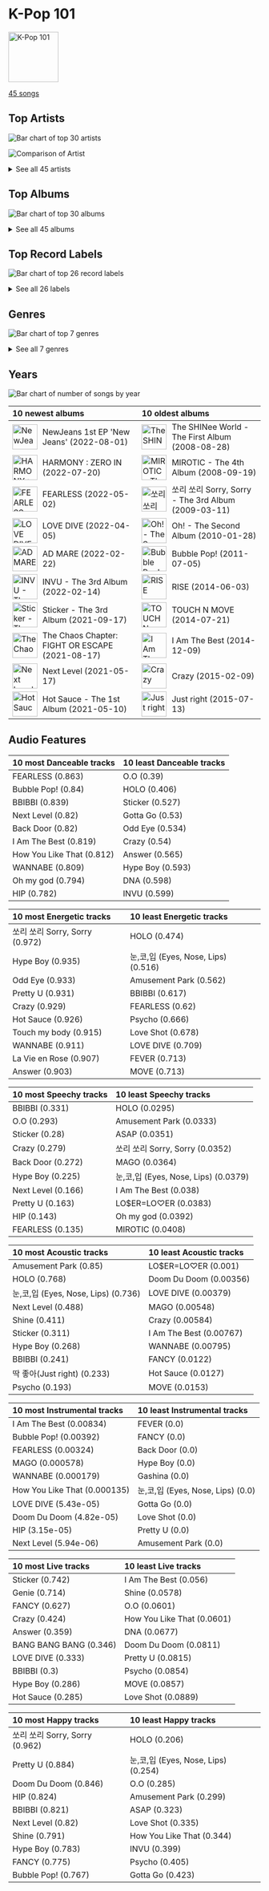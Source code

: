 # K-Pop 101


<img src="https://mosaic.scdn.co/640/ab67616d0000b2735c041fe9e3c9de436047d86bab67616d0000b2737a393b04e8ced571618223e8ab67616d0000b2737dd8f95320e8ef08aa121dfeab67616d0000b273829305487c8f3b96a1d955b3" alt="K-Pop 101" width="100" />

[45 songs](tracks.md)

## Top Artists

![Bar chart of top 30 artists](../../images/playlists/k_pop_101/artists.png)

![Comparison of Artist](../../images/playlists/k_pop_101/artists_comparison.png)


<details>
<summary>See all 45 artists</summary>

| Number of Tracks | Art | Artist | 🔗 |
|---:|:---|:---|:---|
| 1 | <img src="https://i.scdn.co/image/ab6761610000e5ebeb77c85f6012113fcefb38da" alt="" width="50" /> | [SEVENTEEN](../../artists/seventeen.md) | [🔗](https://open.spotify.com/artist/7nqOGRxlXj7N2JYbgNEjYH) |
| 1 | <img src="https://i.scdn.co/image/ab6761610000e5eb200008f1cb940483514db2bd" alt="" width="50" /> | [TWICE](../../artists/twice.md) | [🔗](https://open.spotify.com/artist/7n2Ycct7Beij7Dj7meI4X0) |
| 1 | <img src="https://i.scdn.co/image/ab6761610000e5eb7d874b307cb092e68db73207" alt="" width="50" /> | [NCT 127](../../artists/nct_127.md) | [🔗](https://open.spotify.com/artist/7f4ignuCJhLXfZ9giKT7rH) |
| 1 | <img src="https://i.scdn.co/image/ab6761610000e5eb05cead99b1a81b82a9a42838" alt="" width="50" /> | [LeeHi](../../artists/leehi.md) | [🔗](https://open.spotify.com/artist/7cVZApDoQZpS447nHTsNqu) |
| 1 | <img src="https://i.scdn.co/image/ab6761610000e5ebd63cdcec79b1864df268c7bf" alt="" width="50" /> | TAEYANG | [🔗](https://open.spotify.com/artist/6udveWUgX4vu75FF0DTrXV) |
| 1 | <img src="https://i.scdn.co/image/ab6761610000e5ebd90aa536055fe9806b3960e6" alt="" width="50" /> | GOT7 | [🔗](https://open.spotify.com/artist/6nfDaffa50mKtEOwR8g4df) |
| 1 | <img src="https://i.scdn.co/image/ab6761610000e5ebac19ac3b8773baa5791999fb" alt="" width="50" /> | TVXQ! | [🔗](https://open.spotify.com/artist/6nVMMEywS5Y4tsHPKx1nIo) |
| 1 | <img src="https://i.scdn.co/image/ab6761610000e5ebe9996e5d7c5b769b2b26ff1a" alt="" width="50" /> | SUPER JUNIOR | [🔗](https://open.spotify.com/artist/6gzXCdfYfFe5XKhPKkYqxV) |
| 1 | <img src="https://i.scdn.co/image/621c729dd90a6e7a63fc8f0957b2b928834ec5a8" alt="" width="50" /> | 4Minute | [🔗](https://open.spotify.com/artist/6cdC1cwqh3eJAXaxXJt2jv) |
| 1 | <img src="https://i.scdn.co/image/ab6761610000e5eb848461f60f0f337dadbf396f" alt="" width="50" /> | [aespa](../../artists/aespa.md) | [🔗](https://open.spotify.com/artist/6YVMFz59CuY7ngCxTxjpxE) |
| 1 | <img src="https://i.scdn.co/image/ab6761610000e5eb5b1a291b0a6a689091d54d8b" alt="" width="50" /> | IVE | [🔗](https://open.spotify.com/artist/6RHTUrRF63xao58xh9FXYJ) |
| 1 | <img src="https://i.scdn.co/image/ab6761610000e5eb4a29246fa242d0b9f8de3b31" alt="" width="50" /> | SUNMI | [🔗](https://open.spotify.com/artist/6MoXcK2GyGg7FIyxPU5yW6) |
| 1 | <img src="https://i.scdn.co/image/ab6761610000e5eb6199c3c2f414880e2b9077a9" alt="" width="50" /> | NewJeans | [🔗](https://open.spotify.com/artist/6HvZYsbFfjnjFrWF950C9d) |
| 1 | <img src="https://i.scdn.co/image/ab6761610000e5eb5d87e2a10ba3b2f8bb2c5270" alt="" width="50" /> | ATEEZ | [🔗](https://open.spotify.com/artist/68KmkJeZGfwe1OUaivBa2L) |
| 1 | <img src="https://i.scdn.co/image/ab6761610000e5ebc5443c5abc130f03b6014845" alt="" width="50" /> | [ENHYPEN](../../artists/enhypen.md) | [🔗](https://open.spotify.com/artist/5t5FqBwTcgKTaWmfEbwQY9) |
| 1 | <img src="https://i.scdn.co/image/ab6761610000e5eba6b0d348c125a072e5284b3e" alt="" width="50" /> | IZ*ONE | [🔗](https://open.spotify.com/artist/5r1tUTxVSgvBHnoDuDODPH) |
| 1 | <img src="https://i.scdn.co/image/ab6761610000e5eb3d473b3dcc380e2aec2ab329" alt="" width="50" /> | [Dreamcatcher](../../artists/dreamcatcher.md) | [🔗](https://open.spotify.com/artist/5V1qsQHdXNm4ZEZHWvFnqQ) |
| 1 | <img src="https://i.scdn.co/image/ab6761610000e5eb1e2e0f17d257a40be0782f35" alt="" width="50" /> | BAEKHYUN | [🔗](https://open.spotify.com/artist/4ufh0WuMZh6y4Dmdnklvdl) |
| 1 | <img src="https://i.scdn.co/image/ab6761610000e5ebfb6c0b7b6918dca92be0ed75" alt="" width="50" /> | LE SSERAFIM | [🔗](https://open.spotify.com/artist/4SpbR6yFEvexJuaBpgAU5p) |
| 1 | <img src="https://i.scdn.co/image/ab6761610000e5eb597a4257d0022e2ac837fa7d" alt="" width="50" /> | BIGBANG | [🔗](https://open.spotify.com/artist/4Kxlr1PRlDKEB0ekOCyHgX) |
| 1 | <img src="https://i.scdn.co/image/ab6761610000e5ebc9690bc711d04b3d4fd4b87c" alt="" width="50" /> | [BLACKPINK](../../artists/blackpink.md) | [🔗](https://open.spotify.com/artist/41MozSoPIsD1dJM0CLPjZF) |
| 1 | <img src="https://i.scdn.co/image/ab6761610000e5ebb29975f8b42bcba1eae62577" alt="" width="50" /> | [TAEYEON](../../artists/taeyeon.md) | [🔗](https://open.spotify.com/artist/3qNVuliS40BLgXGxhdBdqu) |
| 1 | <img src="https://i.scdn.co/image/ab6761610000e5eb465b1b62cf6eca8f851aaabc" alt="" width="50" /> | [EXO](../../artists/exo.md) | [🔗](https://open.spotify.com/artist/3cjEqqelV9zb4BYE3qDQ4O) |
| 1 | <img src="https://i.scdn.co/image/ab6761610000e5eb63cc88daba8709af04c3d6ed" alt="" width="50" /> | EVERGLOW | [🔗](https://open.spotify.com/artist/3ZZzT0naD25RhY2uZvIKkJ) |
| 1 | <img src="https://i.scdn.co/image/ab6761610000e5ebd7f4b9b294a630d27f0c4d81" alt="" width="50" /> | HyunA | [🔗](https://open.spotify.com/artist/3UwlejyX2b458azZ7eCnHb) |
| 1 | <img src="https://i.scdn.co/image/ab6761610000e5eb5704a64f34fe29ff73ab56bb" alt="" width="50" /> | [BTS](../../artists/bts.md) | [🔗](https://open.spotify.com/artist/3Nrfpe0tUJi4K4DXYWgMUX) |
| 1 | <img src="https://i.scdn.co/image/ab6761610000e5eb74f9c3e4ad2e130f8f338858" alt="" width="50" /> | P1Harmony | [🔗](https://open.spotify.com/artist/3JjvsPeGMbDJqsphe2z8xU) |
| 1 | <img src="https://i.scdn.co/image/ab6761610000e5eb006ff3c0136a71bfb9928d34" alt="" width="50" /> | [IU](../../artists/iu.md) | [🔗](https://open.spotify.com/artist/3HqSLMAZ3g3d5poNaI7GOU) |
| 1 | <img src="https://i.scdn.co/image/ab67616d0000b2733be3a6a60408608f0d33e3bc" alt="" width="50" /> | SISTAR | [🔗](https://open.spotify.com/artist/2wTLheTmMcFCA4hdY8hZJP) |
| 1 | <img src="https://i.scdn.co/image/ab6761610000e5eb7ece2134de8809efcfdc9be7" alt="" width="50" /> | SHINee | [🔗](https://open.spotify.com/artist/2hRQKC0gqlZGPrmUKbcchR) |
| 1 | <img src="https://i.scdn.co/image/ab6761610000e5ebc855bded4ab1bd99ef62214a" alt="" width="50" /> | [Stray Kids](../../artists/stray_kids.md) | [🔗](https://open.spotify.com/artist/2dIgFjalVxs4ThymZ67YCE) |
| 1 | <img src="https://i.scdn.co/image/ab6761610000e5eb93c6f21062da1ef012275ff6" alt="" width="50" /> | [CHUNG HA](../../artists/chung_ha.md) | [🔗](https://open.spotify.com/artist/2PSJ6YriU7JsFucxACpU7Y) |
| 1 | <img src="https://i.scdn.co/image/ab6761610000e5eb8ec4207332def07fec21874d" alt="" width="50" /> | [ITZY](../../artists/itzy.md) | [🔗](https://open.spotify.com/artist/2KC9Qb60EaY0kW4eH68vr3) |
| 1 | <img src="https://i.scdn.co/image/ab6761610000e5eb196f5af772aeb1bdd3a6be65" alt="" width="50" /> | [(G)I-DLE](../../artists/_g_i_dle.md) | [🔗](https://open.spotify.com/artist/2AfmfGFbe0A0WsTYm0SDTx) |
| 1 | <img src="https://i.scdn.co/image/ab6761610000e5eb3202449ae19d68607e3f1530" alt="" width="50" /> | NMIXX | [🔗](https://open.spotify.com/artist/28ot3wh4oNmoFOdVajibBl) |
| 1 | <img src="https://i.scdn.co/image/ab6761610000e5eb5bf330a57b9dcffd8f7b2c14" alt="" width="50" /> | [Red Velvet](../../artists/red_velvet.md) | [🔗](https://open.spotify.com/artist/1z4g3DjTBBZKhvAroFlhOM) |
| 1 | <img src="https://i.scdn.co/image/ab6761610000e5eb7fd277fc83d7670dadb45790" alt="" width="50" /> | PENTAGON | [🔗](https://open.spotify.com/artist/1wKpMkucynaTfG8lyPprYV) |
| 1 | <img src="https://i.scdn.co/image/ab6761610000e5eb20e1b84fe2767e52c4c828fd" alt="" width="50" /> | 2NE1 | [🔗](https://open.spotify.com/artist/1l0mKo96Jh9HVYONcRl3Yp) |
| 1 | <img src="https://i.scdn.co/image/ab6761610000e5eb64aa2c83dd30331b56ffddf3" alt="" width="50" /> | NCT DREAM | [🔗](https://open.spotify.com/artist/1gBUSTR3TyDdTVFIaQnc02) |
| 1 | <img src="https://i.scdn.co/image/ab6761610000e5ebb99713cdd2a68b0db306aad6" alt="" width="50" /> | TAEMIN | [🔗](https://open.spotify.com/artist/13rF01aOogvnkuQXOlgTW8) |
| 1 | <img src="https://i.scdn.co/image/ab6761610000e5ebd0701912e6fccf8427bc7361" alt="" width="50" /> | GFRIEND | [🔗](https://open.spotify.com/artist/0qlWcS66ohOIi0M8JZwPft) |
| 1 | <img src="https://i.scdn.co/image/ab6761610000e5eb63329d77582c519154674fd7" alt="" width="50" /> | TOMORROW X TOGETHER | [🔗](https://open.spotify.com/artist/0ghlgldX5Dd6720Q3qFyQB) |
| 1 | <img src="https://i.scdn.co/image/ab6761610000e5ebe12972169702affd7a4c48ec" alt="" width="50" /> | [MAMAMOO](../../artists/mamamoo.md) | [🔗](https://open.spotify.com/artist/0XATRDCYuuGhk0oE7C0o5G) |
| 1 | <img src="https://i.scdn.co/image/ab6761610000e5eb385df356841aaec34a0914aa" alt="" width="50" /> | [Girls' Generation](../../artists/girls__generation.md) | [🔗](https://open.spotify.com/artist/0Sadg1vgvaPqGTOjxu0N6c) |
| 1 | <img src="https://i.scdn.co/image/ab6761610000e5eb6f44c5165785a877bd4ae376" alt="" width="50" /> | [STAYC](../../artists/stayc.md) | [🔗](https://open.spotify.com/artist/01XYiBYaoMJcNhPokrg0l0) |

</details>


## Top Albums

![Bar chart of top 30 albums](../../images/playlists/k_pop_101/albums.png)


<details>
<summary>See all 45 albums</summary>

| Number of Tracks | Art | Album | Release Date | 🔗 |
|---:|:---|:---|:---|:---|
| 1 | <img src="https://i.scdn.co/image/ab67616d0000b273fb6e8a26c2c4d9a23f888a94" alt="" width="50" /> | 쏘리 쏘리 Sorry, Sorry - The 3rd Album | 2009-03-11 | [🔗](https://open.spotify.com/album/3v5XUoZzxbmJbxs7vWTua3) |
| 1 | <img src="https://i.scdn.co/image/ab67616d0000b273a1c07b020417770f3385448f" alt="" width="50" /> | 回:Walpurgis Night | 2020-11-09 | [🔗](https://open.spotify.com/album/6keRNtq7CnhNrD2EIKOA6h) |
| 1 | <img src="https://i.scdn.co/image/ab67616d0000b273df5022bdf1ac4bf52135c4be" alt="" width="50" /> | ‘The ReVe Festival’ Finale | 2019-12-23 | [🔗](https://open.spotify.com/album/3rVtm00UfbuzWOewdm4iYM) |
| 1 | <img src="https://i.scdn.co/image/ab67616d0000b27329134ca1a4c424b7d98cb0af" alt="" width="50" /> | reminiscence | 2020-02-03 | [🔗](https://open.spotify.com/album/0zH0C0fkzAjhSnGKLOuxwX) |
| 1 | <img src="https://i.scdn.co/image/ab67616d0000b2739d650d0d98caf3f54b842a0b" alt="" width="50" /> | reality in BLACK | 2019-11-14 | [🔗](https://open.spotify.com/album/7CucpzwxAZ6kHmctI9eo4X) |
| 1 | <img src="https://i.scdn.co/image/ab67616d0000b2731e998666727247d231c75cf8" alt="" width="50" /> | [Dystopia : Road to Utopia] | 2021-01-26 | [🔗](https://open.spotify.com/album/6ECUAXThxlRHQ1JPUQJQJG) |
| 1 | <img src="https://i.scdn.co/image/ab67616d0000b273ff8a783336acbef4b6fab82f" alt="" width="50" /> | The SHINee World - The First Album | 2008-08-28 | [🔗](https://open.spotify.com/album/2aiM53N5DGm5VXnfjswpI7) |
| 1 | <img src="https://i.scdn.co/image/ab67616d0000b2735137378ed49327e5dec7406f" alt="" width="50" /> | The Chaos Chapter: FIGHT OR ESCAPE | 2021-08-17 | [🔗](https://open.spotify.com/album/2CjIfWoFITACUOlWGB7os5) |
| 1 | <img src="https://i.scdn.co/image/ab67616d0000b273be3a0f924ad08d95b4e25d9f" alt="" width="50" /> | TREASURE EPILOGUE : Action To Answer | 2020-01-06 | [🔗](https://open.spotify.com/album/3TTkDOcSzRQCvGMT7VmmPE) |
| 1 | <img src="https://i.scdn.co/image/ab67616d0000b2733be3a6a60408608f0d33e3bc" alt="" width="50" /> | TOUCH N MOVE | 2014-07-21 | [🔗](https://open.spotify.com/album/0SeSM1CAqu7QUkive4jCKl) |
| 1 | <img src="https://i.scdn.co/image/ab67616d0000b2737dd8f95320e8ef08aa121dfe" alt="" width="50" /> | THE ALBUM | 2020-10-02 | [🔗](https://open.spotify.com/album/71O60S5gIJSIAhdnrDIh3N) |
| 1 | <img src="https://i.scdn.co/image/ab67616d0000b27373e21d92fa8c70ce6aba72d0" alt="" width="50" /> | Sticker - The 3rd Album | 2021-09-17 | [🔗](https://open.spotify.com/album/6nYbIKGcTmKM5BAlJPPcad) |
| 1 | <img src="https://i.scdn.co/image/ab67616d0000b273e33d84e471094fe701f06860" alt="" width="50" /> | SUNMI SPECIAL EDITION [Gashina] | 2017-08-22 | [🔗](https://open.spotify.com/album/3TSX6AxLdCP4E5o3F5jCdN) |
| 1 | <img src="https://i.scdn.co/image/ab67616d0000b273af2fda9fb591d43c355c2ac3" alt="" width="50" /> | STAYDOM | 2021-04-08 | [🔗](https://open.spotify.com/album/71hjsg660uio3Z8bnbB6fS) |
| 1 | <img src="https://i.scdn.co/image/ab67616d0000b273deeee778a591e7032c1bdc80" alt="" width="50" /> | SEVENTEEN 1ST ALBUM [FIRST ‘LOVE&LETTER’] | 2016-04-25 | [🔗](https://open.spotify.com/album/50BrkBakrLWufmTLjCVBwn) |
| 1 | <img src="https://i.scdn.co/image/ab67616d0000b273e1ceb97165340ef92392b948" alt="" width="50" /> | RISE | 2014-06-03 | [🔗](https://open.spotify.com/album/1Y9so4jq4t4taAHu0VdKX3) |
| 1 | <img src="https://i.scdn.co/image/ab67616d0000b273e099e697d0068b652fe6814e" alt="" width="50" /> | Positive | 2018-04-02 | [🔗](https://open.spotify.com/album/1ZRmLzZWvOkSqWePzFeekO) |
| 1 | <img src="https://i.scdn.co/image/ab67616d0000b2739b57e9b31c831fb2137c38e2" alt="" width="50" /> | Oh! - The Second Album | 2010-01-28 | [🔗](https://open.spotify.com/album/4e841RxorIoZIufX8v7p7E) |
| 1 | <img src="https://i.scdn.co/image/ab67616d0000b2737a393b04e8ced571618223e8" alt="" width="50" /> | Next Level | 2021-05-17 | [🔗](https://open.spotify.com/album/2CzbrboOLzeRoaaH1N5K0N) |
| 1 | <img src="https://i.scdn.co/image/ab67616d0000b2739d28fd01859073a3ae6ea209" alt="" width="50" /> | NewJeans 1st EP 'New Jeans' | 2022-08-01 | [🔗](https://open.spotify.com/album/1HMLpmZAnNyl9pxvOnTovV) |
| 1 | <img src="https://i.scdn.co/image/ab67616d0000b27362fad74218294c98e510c1c8" alt="" width="50" /> | MOVE - The 2nd Album | 2017-10-16 | [🔗](https://open.spotify.com/album/2Ka8QpE2XUUjL4vOQihkJH) |
| 1 | <img src="https://i.scdn.co/image/ab67616d0000b27325ca38eeeb374883d7652ff0" alt="" width="50" /> | MIROTIC - The 4th Album | 2008-09-19 | [🔗](https://open.spotify.com/album/51Wmrzs9O87YlKp2vqDwln) |
| 1 | <img src="https://i.scdn.co/image/ab67616d0000b273fd0d9a33127c1d3f58ba3504" alt="" width="50" /> | MADE | 2016-12-13 | [🔗](https://open.spotify.com/album/2SPrl8C8pgSM5gXbAiyJHY) |
| 1 | <img src="https://i.scdn.co/image/ab67616d0000b273f9a16d4b6cd94eca041f00b8" alt="" width="50" /> | Love Yourself 承 'Her' | 2017-09-18 | [🔗](https://open.spotify.com/album/2FTS6a6DLXMNp8flyA0HGO) |
| 1 | <img src="https://i.scdn.co/image/ab67616d0000b273f7da7c0f322b7a1c95190d92" alt="" width="50" /> | LOVE SHOT– The 5th Album Repackage | 2018-12-13 | [🔗](https://open.spotify.com/album/3r5m8utqRZYJnpep7xxVyq) |
| 1 | <img src="https://i.scdn.co/image/ab67616d0000b2739016f58cc49e6473e1207093" alt="" width="50" /> | LOVE DIVE | 2022-04-05 | [🔗](https://open.spotify.com/album/1AFVTHHm7kKoQ6Rgb25x3p) |
| 1 | <img src="https://i.scdn.co/image/ab67616d0000b273a49014cd80722aa2ac64c87d" alt="" width="50" /> | Just right | 2015-07-13 | [🔗](https://open.spotify.com/album/4159syQKTGC1JSJN4xBScv) |
| 1 | <img src="https://i.scdn.co/image/ab67616d0000b273fc620c06721e90a534cc5dab" alt="" width="50" /> | IT'z ME | 2020-03-09 | [🔗](https://open.spotify.com/album/7ynKAohxfwPUZzvU8f1p1U) |
| 1 | <img src="https://i.scdn.co/image/ab67616d0000b273034c3a8ba89c6a5ecfda3175" alt="" width="50" /> | INVU - The 3rd Album | 2022-02-14 | [🔗](https://open.spotify.com/album/7i2YLTVQ0dyngRuUqtGmr9) |
| 1 | <img src="https://i.scdn.co/image/ab67616d0000b273703093f86fd5c8bd79500610" alt="" width="50" /> | IN LIFE | 2020-09-14 | [🔗](https://open.spotify.com/album/0aERWcI2KYSCM4biUihB9X) |
| 1 | <img src="https://i.scdn.co/image/ab67616d0000b273664020dc5b2af2d454ffa2d4" alt="" width="50" /> | I trust | 2020-04-06 | [🔗](https://open.spotify.com/album/57sl8AvqVqm4Fadre0z8FQ) |
| 1 | <img src="https://i.scdn.co/image/ab67616d0000b2735c041fe9e3c9de436047d86b" alt="" width="50" /> | I Am The Best | 2014-12-09 | [🔗](https://open.spotify.com/album/7zjLDZzHo2XgvYwpuNwEvK) |
| 1 | <img src="https://i.scdn.co/image/ab67616d0000b2739dec4de4b22d56be408ee2fd" alt="" width="50" /> | Hot Sauce - The 1st Album | 2021-05-10 | [🔗](https://open.spotify.com/album/1miTgxRTUje9Jqml1aOSUi) |
| 1 | <img src="https://i.scdn.co/image/ab67616d0000b2733aed2ab6fbf6cd62a0abf8d8" alt="" width="50" /> | HOLO | 2020-07-23 | [🔗](https://open.spotify.com/album/5xq9sm0jGMMDu5LifpBBo1) |
| 1 | <img src="https://i.scdn.co/image/ab67616d0000b273700c67465db0a6d66c3a36d6" alt="" width="50" /> | HARMONY : ZERO IN | 2022-07-20 | [🔗](https://open.spotify.com/album/73CTPjApMDvFsycjbbROji) |
| 1 | <img src="https://i.scdn.co/image/ab67616d0000b2733de8d21c10a5beed844bba5b" alt="" width="50" /> | Gotta Go | 2019-01-02 | [🔗](https://open.spotify.com/album/7BYCvUqCaeIo2jgOl9iAGr) |
| 1 | <img src="https://i.scdn.co/image/ab67616d0000b2739030184114911536d5f77555" alt="" width="50" /> | FEARLESS | 2022-05-02 | [🔗](https://open.spotify.com/album/4Mc7WwYH41hgUWeKX25Sot) |
| 1 | <img src="https://i.scdn.co/image/ab67616d0000b2739e87fd81ab0dfad228f8a004" alt="" width="50" /> | FANCY YOU | 2019-04-22 | [🔗](https://open.spotify.com/album/2qoWlACJtoG0L5owi7Tj0I) |
| 1 | <img src="https://i.scdn.co/image/ab67616d0000b2738acb7bac073f378d59bf228e" alt="" width="50" /> | Crazy | 2015-02-09 | [🔗](https://open.spotify.com/album/5ooERKclQluBVu00PIH9Xm) |
| 1 | <img src="https://i.scdn.co/image/ab67616d0000b2739e0863f52c51d1c38a145d5a" alt="" width="50" /> | COLOR*IZ | 2018-10-29 | [🔗](https://open.spotify.com/album/5Fl13rfH2DRRTo6OV4ecJY) |
| 1 | <img src="https://i.scdn.co/image/ab67616d0000b2732bf83c1a01156fb93b564160" alt="" width="50" /> | Bubble Pop! | 2011-07-05 | [🔗](https://open.spotify.com/album/3ejtzmi1xzQMl8JtJruZPp) |
| 1 | <img src="https://i.scdn.co/image/ab67616d0000b273714e56679ab196354e2e443e" alt="" width="50" /> | BORDER : CARNIVAL | 2021-04-26 | [🔗](https://open.spotify.com/album/4LGYBcRsteiXjcPD4QQvxv) |
| 1 | <img src="https://i.scdn.co/image/ab67616d0000b273a1d785640d9421ec17ea8fe6" alt="" width="50" /> | BBIBBI | 2018-10-10 | [🔗](https://open.spotify.com/album/4ghBzVOTFoeKPPmyNKjVtI) |
| 1 | <img src="https://i.scdn.co/image/ab67616d0000b2739c7eb20dfbb2150f55c9debd" alt="" width="50" /> | Amusement Park | 2020-12-21 | [🔗](https://open.spotify.com/album/1azcqabc4kDgRNMWFA02wZ) |
| 1 | <img src="https://i.scdn.co/image/ab67616d0000b2738d64ee7e356e13a96062bd0b" alt="" width="50" /> | AD MARE | 2022-02-22 | [🔗](https://open.spotify.com/album/3AUtpZi3kqsEYDyQ0CCNiH) |

</details>


## Top Record Labels

![Bar chart of top 26 record labels](../../images/playlists/k_pop_101/labels.png)


<details>
<summary>See all 26 labels</summary>

| Number of Tracks | Label |
|---:|:---|
| 12 | [SM Entertainment](../../labels/sm_entertainment.md) |
| 4 | [Genie Music Corporation](../../labels/genie_music_corporation.md) |
| 3 | [YG Entertainment](../../labels/yg_entertainment.md) |
| 3 | [Stone Music Entertainment](../../labels/stone_music_entertainment.md) |
| 3 | [Republic Records](../../labels/republic_records.md) |
| 3 | [CUBE ENTERTAINMENT](../../labels/cube_entertainment.md) |
| 2 | [Starship Entertainment](../../labels/starship_entertainment.md) |
| 2 | [SOURCE MUSIC](../../labels/source_music.md) |
| 2 | [JYP Entertainment](../../labels/jyp_entertainment.md) |
| 1 | 드림캐쳐컴퍼니 |
| 1 | [Universal Music LLC](../../labels/universal_music_llc.md) |
| 1 | THE BLACK LABEL |
| 1 | [RBW Inc.](../../labels/rbw_inc_.md) |
| 1 | [PLEDIS Entertainment](../../labels/pledis_entertainment.md) |
| 1 | Makeus Entertainment |
| 1 | [Kakao Entertainment](../../labels/kakao_entertainment.md) |
| 1 | KQ Entertainment |
| 1 | [Interscope Records](../../labels/interscope_records.md) |
| 1 | Imperial Distribution |
| 1 | [High Up Entertainment](../../labels/high_up_entertainment.md) |
| 1 | [HYBE](../../labels/hybe.md) |
| 1 | [FNC ENTERTAINMENT](../../labels/fnc_entertainment.md) |
| 1 | Capitol Records (CAP) |
| 1 | [BIGHIT MUSIC](../../labels/bighit_music.md) |
| 1 | [BELIFT LAB](../../labels/belift_lab.md) |
| 1 | ADOR |

</details>


## Genres

![Bar chart of top 7 genres](../../images/playlists/k_pop_101/genres.png)


<details>
<summary>See all 7 genres</summary>

| Number of Tracks | Genre |
|---:|:---|
| 38 | [k-pop](../../genres/k_pop.md) |
| 19 | [k-pop girl group](../../genres/k_pop_girl_group.md) |
| 16 | [k-pop boy group](../../genres/k_pop_boy_group.md) |
| 2 | [pop](../../genres/pop.md) |
| 1 | korean r&b |
| 1 | [dance pop](../../genres/dance_pop.md) |
| 1 | anime |

</details>


## Years

![Bar chart of number of songs by year](../../images/playlists/k_pop_101/years.png)



| 10 newest albums | 10 oldest albums |
|:---|:---|
| <div style="display:flex; align-items:center;"><img src="https://i.scdn.co/image/ab67616d0000b2739d28fd01859073a3ae6ea209" alt="NewJeans 1st EP 'New Jeans'" width="50" /> <span style="padding-left:10px;">NewJeans 1st EP 'New Jeans' (2022-08-01)</span></div> | <div style="display:flex; align-items:center;"><img src="https://i.scdn.co/image/ab67616d0000b273ff8a783336acbef4b6fab82f" alt="The SHINee World - The First Album" width="50" /> <span style="padding-left:10px;">The SHINee World - The First Album (2008-08-28)</span></div> |
| <div style="display:flex; align-items:center;"><img src="https://i.scdn.co/image/ab67616d0000b273700c67465db0a6d66c3a36d6" alt="HARMONY : ZERO IN" width="50" /> <span style="padding-left:10px;">HARMONY : ZERO IN (2022-07-20)</span></div> | <div style="display:flex; align-items:center;"><img src="https://i.scdn.co/image/ab67616d0000b27325ca38eeeb374883d7652ff0" alt="MIROTIC - The 4th Album" width="50" /> <span style="padding-left:10px;">MIROTIC - The 4th Album (2008-09-19)</span></div> |
| <div style="display:flex; align-items:center;"><img src="https://i.scdn.co/image/ab67616d0000b2739030184114911536d5f77555" alt="FEARLESS" width="50" /> <span style="padding-left:10px;">FEARLESS (2022-05-02)</span></div> | <div style="display:flex; align-items:center;"><img src="https://i.scdn.co/image/ab67616d0000b273fb6e8a26c2c4d9a23f888a94" alt="쏘리 쏘리 Sorry, Sorry - The 3rd Album" width="50" /> <span style="padding-left:10px;">쏘리 쏘리 Sorry, Sorry - The 3rd Album (2009-03-11)</span></div> |
| <div style="display:flex; align-items:center;"><img src="https://i.scdn.co/image/ab67616d0000b2739016f58cc49e6473e1207093" alt="LOVE DIVE" width="50" /> <span style="padding-left:10px;">LOVE DIVE (2022-04-05)</span></div> | <div style="display:flex; align-items:center;"><img src="https://i.scdn.co/image/ab67616d0000b2739b57e9b31c831fb2137c38e2" alt="Oh! - The Second Album" width="50" /> <span style="padding-left:10px;">Oh! - The Second Album (2010-01-28)</span></div> |
| <div style="display:flex; align-items:center;"><img src="https://i.scdn.co/image/ab67616d0000b2738d64ee7e356e13a96062bd0b" alt="AD MARE" width="50" /> <span style="padding-left:10px;">AD MARE (2022-02-22)</span></div> | <div style="display:flex; align-items:center;"><img src="https://i.scdn.co/image/ab67616d0000b2732bf83c1a01156fb93b564160" alt="Bubble Pop!" width="50" /> <span style="padding-left:10px;">Bubble Pop! (2011-07-05)</span></div> |
| <div style="display:flex; align-items:center;"><img src="https://i.scdn.co/image/ab67616d0000b273034c3a8ba89c6a5ecfda3175" alt="INVU - The 3rd Album" width="50" /> <span style="padding-left:10px;">INVU - The 3rd Album (2022-02-14)</span></div> | <div style="display:flex; align-items:center;"><img src="https://i.scdn.co/image/ab67616d0000b273e1ceb97165340ef92392b948" alt="RISE" width="50" /> <span style="padding-left:10px;">RISE (2014-06-03)</span></div> |
| <div style="display:flex; align-items:center;"><img src="https://i.scdn.co/image/ab67616d0000b27373e21d92fa8c70ce6aba72d0" alt="Sticker - The 3rd Album" width="50" /> <span style="padding-left:10px;">Sticker - The 3rd Album (2021-09-17)</span></div> | <div style="display:flex; align-items:center;"><img src="https://i.scdn.co/image/ab67616d0000b2733be3a6a60408608f0d33e3bc" alt="TOUCH N MOVE" width="50" /> <span style="padding-left:10px;">TOUCH N MOVE (2014-07-21)</span></div> |
| <div style="display:flex; align-items:center;"><img src="https://i.scdn.co/image/ab67616d0000b2735137378ed49327e5dec7406f" alt="The Chaos Chapter: FIGHT OR ESCAPE" width="50" /> <span style="padding-left:10px;">The Chaos Chapter: FIGHT OR ESCAPE (2021-08-17)</span></div> | <div style="display:flex; align-items:center;"><img src="https://i.scdn.co/image/ab67616d0000b2735c041fe9e3c9de436047d86b" alt="I Am The Best" width="50" /> <span style="padding-left:10px;">I Am The Best (2014-12-09)</span></div> |
| <div style="display:flex; align-items:center;"><img src="https://i.scdn.co/image/ab67616d0000b2737a393b04e8ced571618223e8" alt="Next Level" width="50" /> <span style="padding-left:10px;">Next Level (2021-05-17)</span></div> | <div style="display:flex; align-items:center;"><img src="https://i.scdn.co/image/ab67616d0000b2738acb7bac073f378d59bf228e" alt="Crazy" width="50" /> <span style="padding-left:10px;">Crazy (2015-02-09)</span></div> |
| <div style="display:flex; align-items:center;"><img src="https://i.scdn.co/image/ab67616d0000b2739dec4de4b22d56be408ee2fd" alt="Hot Sauce - The 1st Album" width="50" /> <span style="padding-left:10px;">Hot Sauce - The 1st Album (2021-05-10)</span></div> | <div style="display:flex; align-items:center;"><img src="https://i.scdn.co/image/ab67616d0000b273a49014cd80722aa2ac64c87d" alt="Just right" width="50" /> <span style="padding-left:10px;">Just right (2015-07-13)</span></div> |
## Audio Features

| 10 most Danceable tracks | 10 least Danceable tracks |
|:---|:---|
| FEARLESS (0.863) | O.O (0.39) |
| Bubble Pop! (0.84) | HOLO (0.406) |
| BBIBBI (0.839) | Sticker (0.527) |
| Next Level (0.82) | Gotta Go (0.53) |
| Back Door (0.82) | Odd Eye (0.534) |
| I Am The Best (0.819) | Crazy (0.54) |
| How You Like That (0.812) | Answer (0.565) |
| WANNABE (0.809) | Hype Boy (0.593) |
| Oh my god (0.794) | DNA (0.598) |
| HIP (0.782) | INVU (0.599) |

| 10 most Energetic tracks | 10 least Energetic tracks |
|:---|:---|
| 쏘리 쏘리 Sorry, Sorry (0.972) | HOLO (0.474) |
| Hype Boy (0.935) | 눈,코,입 (Eyes, Nose, Lips) (0.516) |
| Odd Eye (0.933) | Amusement Park (0.562) |
| Pretty U (0.931) | BBIBBI (0.617) |
| Crazy (0.929) | FEARLESS (0.62) |
| Hot Sauce (0.926) | Psycho (0.666) |
| Touch my body (0.915) | Love Shot (0.678) |
| WANNABE (0.911) | LOVE DIVE (0.709) |
| La Vie en Rose (0.907) | FEVER (0.713) |
| Answer (0.903) | MOVE (0.713) |

| 10 most Speechy tracks | 10 least Speechy tracks |
|:---|:---|
| BBIBBI (0.331) | HOLO (0.0295) |
| O.O (0.293) | Amusement Park (0.0333) |
| Sticker (0.28) | ASAP (0.0351) |
| Crazy (0.279) | 쏘리 쏘리 Sorry, Sorry (0.0352) |
| Back Door (0.272) | MAGO (0.0364) |
| Hype Boy (0.225) | 눈,코,입 (Eyes, Nose, Lips) (0.0379) |
| Next Level (0.166) | I Am The Best (0.038) |
| Pretty U (0.163) | LO$ER=LO♡ER (0.0383) |
| HIP (0.143) | Oh my god (0.0392) |
| FEARLESS (0.135) | MIROTIC (0.0408) |

| 10 most Acoustic tracks | 10 least Acoustic tracks |
|:---|:---|
| Amusement Park (0.85) | LO$ER=LO♡ER (0.001) |
| HOLO (0.768) | Doom Du Doom (0.00356) |
| 눈,코,입 (Eyes, Nose, Lips) (0.736) | LOVE DIVE (0.00379) |
| Next Level (0.488) | MAGO (0.00548) |
| Shine (0.411) | Crazy (0.00584) |
| Sticker (0.311) | I Am The Best (0.00767) |
| Hype Boy (0.268) | WANNABE (0.00795) |
| BBIBBI (0.241) | FANCY (0.0122) |
| 딱 좋아(Just right) (0.233) | Hot Sauce (0.0127) |
| Psycho (0.193) | MOVE (0.0153) |

| 10 most Instrumental tracks | 10 least Instrumental tracks |
|:---|:---|
| I Am The Best (0.00834) | FEVER (0.0) |
| Bubble Pop! (0.00392) | FANCY (0.0) |
| FEARLESS (0.00324) | Back Door (0.0) |
| MAGO (0.000578) | Hype Boy (0.0) |
| WANNABE (0.000179) | Gashina (0.0) |
| How You Like That (0.000135) | 눈,코,입 (Eyes, Nose, Lips) (0.0) |
| LOVE DIVE (5.43e-05) | Gotta Go (0.0) |
| Doom Du Doom (4.82e-05) | Love Shot (0.0) |
| HIP (3.15e-05) | Pretty U (0.0) |
| Next Level (5.94e-06) | Amusement Park (0.0) |

| 10 most Live tracks | 10 least Live tracks |
|:---|:---|
| Sticker (0.742) | I Am The Best (0.056) |
| Genie (0.714) | Shine (0.0578) |
| FANCY (0.627) | O.O (0.0601) |
| Crazy (0.424) | How You Like That (0.0601) |
| Answer (0.359) | DNA (0.0677) |
| BANG BANG BANG (0.346) | Doom Du Doom (0.0811) |
| LOVE DIVE (0.333) | Pretty U (0.0815) |
| BBIBBI (0.3) | Psycho (0.0854) |
| Hype Boy (0.286) | MOVE (0.0857) |
| Hot Sauce (0.285) | Love Shot (0.0889) |

| 10 most Happy tracks | 10 least Happy tracks |
|:---|:---|
| 쏘리 쏘리 Sorry, Sorry (0.962) | HOLO (0.206) |
| Pretty U (0.884) | 눈,코,입 (Eyes, Nose, Lips) (0.254) |
| Doom Du Doom (0.846) | O.O (0.285) |
| HIP (0.824) | Amusement Park (0.299) |
| BBIBBI (0.821) | ASAP (0.323) |
| Next Level (0.82) | Love Shot (0.335) |
| Shine (0.791) | How You Like That (0.344) |
| Hype Boy (0.783) | INVU (0.399) |
| FANCY (0.775) | Psycho (0.405) |
| Bubble Pop! (0.767) | Gotta Go (0.423) |
